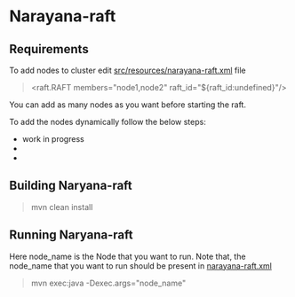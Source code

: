 # Narayana-raft



## Requirements

To add nodes to cluster edit [src/resources/narayana-raft.xml](https://github.com/mayankkunwar/narayana-raft/blob/master/narayana-object-store-raft/src/resources/narayana-raft.xml) file

> <raft.RAFT members="node1,node2" raft_id="${raft_id:undefined}"/>

You can add as many nodes as you want before starting the raft.

To add the nodes dynamically follow the below steps:
- work in progress
-
-


## Building Naryana-raft

> mvn clean install

## Running Naryana-raft

Here node_name is the Node that you want to run. Note that, the node_name that you want to run should be present in [narayana-raft.xml](https://github.com/mayankkunwar/narayana-raft/blob/master/narayana-object-store-raft/src/resources/narayana-raft.xml)
> mvn exec:java -Dexec.args="node_name"
